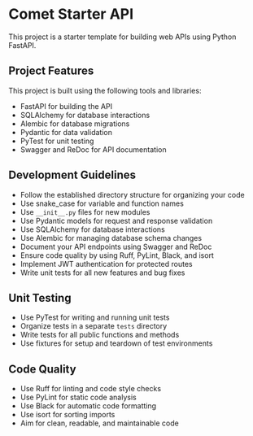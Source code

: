 # Comet Starter API

This project is a starter template for building web APIs using Python FastAPI.

## Project Features

This project is built using the following tools and libraries:

- FastAPI for building the API
- SQLAlchemy for database interactions
- Alembic for database migrations
- Pydantic for data validation
- PyTest for unit testing
- Swagger and ReDoc for API documentation

## Development Guidelines

- Follow the established directory structure for organizing your code
- Use snake_case for variable and function names
- Use `__init__.py` files for new modules
- Use Pydantic models for request and response validation
- Use SQLAlchemy for database interactions
- Use Alembic for managing database schema changes
- Document your API endpoints using Swagger and ReDoc
- Ensure code quality by using Ruff, PyLint, Black, and isort
- Implement JWT authentication for protected routes
- Write unit tests for all new features and bug fixes

## Unit Testing

- Use PyTest for writing and running unit tests
- Organize tests in a separate `tests` directory
- Write tests for all public functions and methods
- Use fixtures for setup and teardown of test environments

## Code Quality

- Use Ruff for linting and code style checks
- Use PyLint for static code analysis
- Use Black for automatic code formatting
- Use isort for sorting imports
- Aim for clean, readable, and maintainable code
